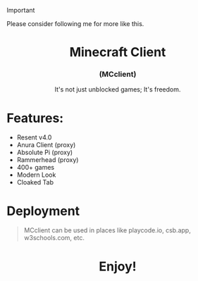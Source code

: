 > [!IMPORTANT]
> Please consider following me for more like this.
# 

<h1 align="center"><strong>Minecraft Client</strong></h1>
<h3 align="center">(MCclient)</h3>
<p align="center">It's not just unblocked games; It's freedom.</p>


# Features:
- Resent v4.0
- Anura Client (proxy)
- Absolute Pi (proxy)
- Rammerhead (proxy)
- 400+ games
- Modern Look
- Cloaked Tab

# Deployment
> MCclient can be used in places like playcode.io, csb.app, w3schools.com, etc. 

<h1 align="center">Enjoy!</h1>
